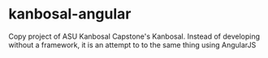 # kanbosal-angular
Copy project of ASU Kanbosal Capstone's Kanbosal. Instead of developing without a framework, it is an attempt to to the same thing using AngularJS
